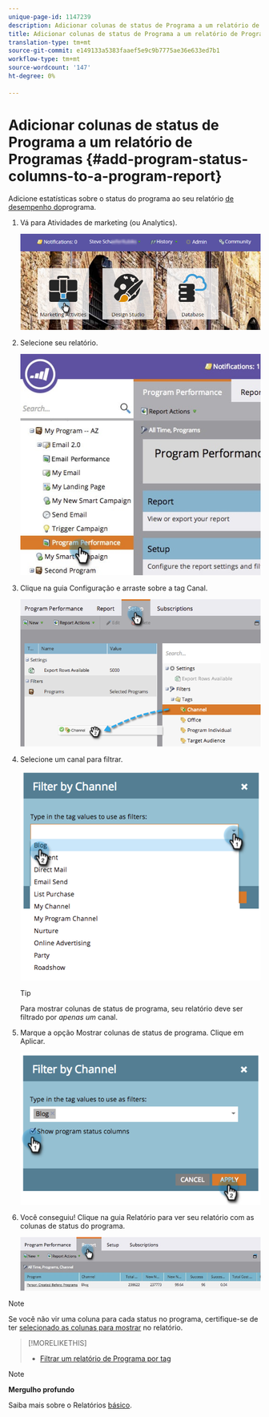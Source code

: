 ```yaml
---
unique-page-id: 1147239
description: Adicionar colunas de status de Programa a um relatório de Programa - Documentos do Marketing - Documentação do produto
title: Adicionar colunas de status de Programa a um relatório de Programas
translation-type: tm+mt
source-git-commit: e149133a5383faaef5e9c9b7775ae36e633ed7b1
workflow-type: tm+mt
source-wordcount: '147'
ht-degree: 0%

---
```



# Adicionar colunas de status de Programa a um relatório de Programas {#add-program-status-columns-to-a-program-report}

Adicione estatísticas sobre o status do programa ao seu relatório [de desempenho do](create-a-program-performance-report.md)programa.

1. Vá para Atividades de marketing (ou Analytics).

   ![](assets/login-marketing-activities-2.png)

1. Selecione seu relatório.

   ![](assets/emailperformance.jpg)

1. Clique na guia Configuração e arraste sobre a tag Canal.

   ![](assets/image2014-9-23-16-3a26-3a38.png)

1. Selecione um canal para filtrar.

   ![](assets/image2014-9-23-16-3a26-3a48.png)

   >[!TIP]
   >
   >Para mostrar colunas de status de programa, seu relatório deve ser filtrado por *apenas um* canal.

1. Marque a opção Mostrar colunas de status de programa. Clique em Aplicar.

   ![](assets/image2014-9-23-16-3a26-3a53.png)

1. Você conseguiu! Clique na guia Relatório para ver seu relatório com as colunas de status do programa.

   ![](assets/programreport.jpg)

>[!NOTE]
>
>Se você não vir uma coluna para cada status no programa, certifique-se de ter [selecionado as colunas para mostrar](../../../../product-docs/reporting/basic-reporting/editing-reports/select-report-columns.md) no relatório.

>[!MORELIKETHIS]
>
>* [Filtrar um relatório de Programa por tag](filter-a-program-report-by-tag.md)

>



>[!NOTE]
>
>**Mergulho profundo**
>
>Saiba mais sobre o Relatórios [básico](http://docs.marketo.com/display/docs/basic+reporting).

